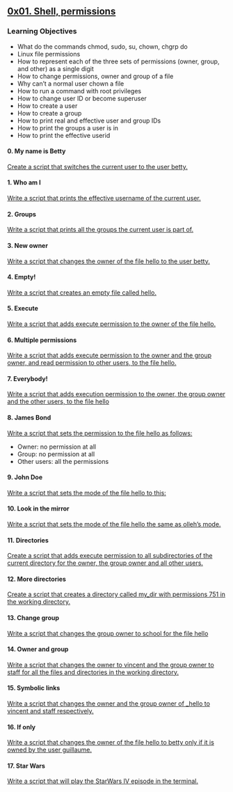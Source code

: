 ## [0x01. Shell, permissions](https://github.com/YasminKinawi/alx-system_engineering-devops/tree/master/0x01-shell_permissions)
### Learning Objectives
* What do the commands chmod, sudo, su, chown, chgrp do
* Linux file permissions
* How to represent each of the three sets of permissions (owner, group, and other) as a single digit
* How to change permissions, owner and group of a file
* Why can’t a normal user chown a file
* How to run a command with root privileges
* How to change user ID or become superuser
* How to create a user
* How to create a group
* How to print real and effective user and group IDs
* How to print the groups a user is in
* How to print the effective userid

#### 0. My name is Betty
[Create a script that switches the current user to the user betty.](https://github.com/YasminKinawi/alx-system_engineering-devops/blob/master/0x01-shell_permissions/0-iam_betty)

#### 1. Who am I
[Write a script that prints the effective username of the current user.](https://github.com/YasminKinawi/alx-system_engineering-devops/blob/master/0x01-shell_permissions/1-who_am_i)

#### 2. Groups
[Write a script that prints all the groups the current user is part of.](https://github.com/YasminKinawi/alx-system_engineering-devops/blob/master/0x01-shell_permissions/2-groups)

#### 3. New owner
[Write a script that changes the owner of the file hello to the user betty.](https://github.com/YasminKinawi/alx-system_engineering-devops/blob/master/0x01-shell_permissions/3-new_owner)

#### 4. Empty!
[Write a script that creates an empty file called hello.](https://github.com/YasminKinawi/alx-system_engineering-devops/blob/master/0x01-shell_permissions/4-empty)

#### 5. Execute
[Write a script that adds execute permission to the owner of the file hello.](https://github.com/YasminKinawi/alx-system_engineering-devops/blob/master/0x01-shell_permissions/5-execute)

#### 6. Multiple permissions
[Write a script that adds execute permission to the owner and the group owner, and read permission to other users, to the file hello.](https://github.com/YasminKinawi/alx-system_engineering-devops/blob/master/0x01-shell_permissions/6-multiple_permissions)

#### 7. Everybody!
[Write a script that adds execution permission to the owner, the group owner and the other users, to the file hello](https://github.com/YasminKinawi/alx-system_engineering-devops/blob/master/0x01-shell_permissions/7-everybody)

#### 8. James Bond
[Write a script that sets the permission to the file hello as follows:](https://github.com/YasminKinawi/alx-system_engineering-devops/blob/master/0x01-shell_permissions/8-James_Bond)

* Owner: no permission at all
* Group: no permission at all
* Other users: all the permissions

#### 9. John Doe
[Write a script that sets the mode of the file hello to this:](https://github.com/YasminKinawi/alx-system_engineering-devops/blob/master/0x01-shell_permissions/9-John_Doe)

#### 10. Look in the mirror
[Write a script that sets the mode of the file hello the same as olleh’s mode.](https://github.com/YasminKinawi/alx-system_engineering-devops/blob/master/0x01-shell_permissions/10-mirror_permissions)

#### 11. Directories
[Create a script that adds execute permission to all subdirectories of the current directory for the owner, the group owner and all other users.](https://github.com/YasminKinawi/alx-system_engineering-devops/blob/master/0x01-shell_permissions/11-directories_permissions)

#### 12. More directories
[Create a script that creates a directory called my_dir with permissions 751 in the working directory.](https://github.com/YasminKinawi/alx-system_engineering-devops/blob/master/0x01-shell_permissions/12-directory_permissions)

#### 13. Change group
[Write a script that changes the group owner to school for the file hello](https://github.com/YasminKinawi/alx-system_engineering-devops/blob/master/0x01-shell_permissions/13-change_group)

#### 14. Owner and group
[Write a script that changes the owner to vincent and the group owner to staff for all the files and directories in the working directory.](https://github.com/YasminKinawi/alx-system_engineering-devops/blob/master/0x01-shell_permissions/100-change_owner_and_group)

#### 15. Symbolic links
[Write a script that changes the owner and the group owner of _hello to vincent and staff respectively.](https://github.com/YasminKinawi/alx-system_engineering-devops/blob/master/0x01-shell_permissions/101-symbolic_link_permissions)

#### 16. If only
[Write a script that changes the owner of the file hello to betty only if it is owned by the user guillaume.](https://github.com/YasminKinawi/alx-system_engineering-devops/blob/master/0x01-shell_permissions/102-if_only)

#### 17. Star Wars
[Write a script that will play the StarWars IV episode in the terminal.](https://github.com/YasminKinawi/alx-system_engineering-devops/blob/master/0x01-shell_permissions/103-Star_Wars)
